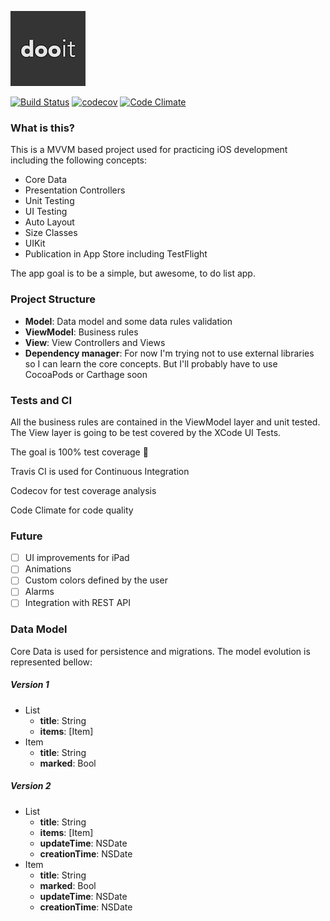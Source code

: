 ![dooit](icon/small-icon.png)

[![Build Status](https://travis-ci.org/ricardo0100/dooit.svg?branch=master)](https://travis-ci.org/ricardo0100/dooit)
[![codecov](https://codecov.io/gh/ricardo0100/dooit/branch/master/graph/badge.svg?precision=2)](https://codecov.io/gh/ricardo0100/dooit)
[![Code Climate](https://codeclimate.com/github/ricardo0100/dooit/badges/gpa.svg)](https://codeclimate.com/github/ricardo0100/dooit)

### What is this?

This is a MVVM based project used for practicing iOS development including the following concepts:
- Core Data
- Presentation Controllers
- Unit Testing
- UI Testing
- Auto Layout
- Size Classes
- UIKit
- Publication in App Store including TestFlight

The app goal is to be a simple, but awesome, to do list app.

### Project Structure
- **Model**: Data model and some data rules validation
- **ViewModel**: Business rules
- **View**: View Controllers and Views
- **Dependency manager**: For now I'm trying not to use external libraries so I can learn the core concepts. But I'll probably have to use CocoaPods or Carthage soon

### Tests and CI

All the business rules are contained in the ViewModel layer and unit tested. The View layer is going to be test covered by the XCode UI Tests.

The goal is 100% test coverage 🎯

Travis CI is used for Continuous Integration

Codecov for test coverage analysis

Code Climate for code quality

### Future

- [ ] UI improvements for iPad
- [ ] Animations
- [ ] Custom colors defined by the user
- [ ] Alarms
- [ ] Integration with REST API

### Data Model

Core Data is used for persistence and migrations. The model evolution is represented bellow:

##### Version 1
- List
  - __title__: String
  - __items__: [Item]
- Item
  - __title__: String
  - __marked__: Bool

##### Version 2

  - List
    - __title__: String
    - __items__: [Item]
    - __updateTime__: NSDate
    - __creationTime__: NSDate
  - Item
    - __title__: String
    - __marked__: Bool
    - __updateTime__: NSDate
    - __creationTime__: NSDate
